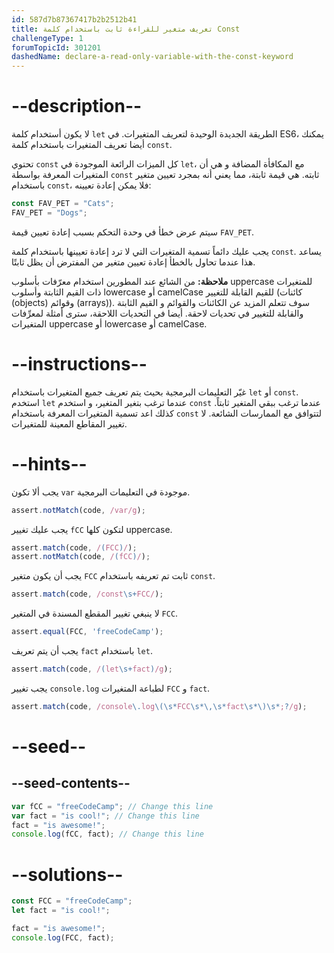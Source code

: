 ```yaml
---
id: 587d7b87367417b2b2512b41
title: تعريف متغير للقراءة ثابت باستخدام كلمة Const
challengeType: 1
forumTopicId: 301201
dashedName: declare-a-read-only-variable-with-the-const-keyword
---
```


# --description--

لا يكون أستخدام كلمة `let` الطريقة الجديدة الوحيدة لتعريف المتغيرات. في ES6، يمكنك أيضا تعريف المتغيرات باستخدام كلمة `const`.

تحتوي `const` كل الميزات الرائعة الموجودة في `let`، مع المكافأة المضافة و هي أن المتغيرات المعرفة بواسطة `const` ثابته. هي قيمة ثابتة، مما يعني أنه بمجرد تعيين متغير باستخدام `const`، فلا يمكن إعادة تعيينه:

```js
const FAV_PET = "Cats";
FAV_PET = "Dogs";
```

سيتم عرض خطأ في وحدة التحكم بسبب إعادة تعيين قيمة `FAV_PET`.

يجب عليك دائماً تسمية المتغيرات التي لا ترد إعادة تعيينها باستخدام كلمة `const`. يساعد هذا عندما تحاول بالخطأ إعادة تعيين متغير من المفترض أن يظل ثابتًا.

**ملاحظة:** من الشائع عند المطورين استخدام معرّفات بأسلوب uppercase للمتغيرات ذات القيم الثابتة وأسلوب lowercase أو camelCase للقيم القابلة للتغيير (كائنات (objects) وقوائم (arrays)). سوف تتعلم المزيد عن الكائنات والقوائم و القيم الثابتة والقابلة للتغيير في تحديات لاحقة. أيضا في التحديات اللاحقة، سترى أمثلة لمعرِّفات المتغيرات uppercase أو lowercase أو camelCase.

# --instructions--

غيّر التعليمات البرمجية بحيث يتم تعريف جميع المتغيرات باستخدام `let` أو `const`. استخدم `let` عندما ترغب بتغير المتغير، و استخدم `const` عندما ترغب ببقي المتغير ثابتاً. كذلك اعد تسمية المتغيرات المعرفة باستخدام `const` لتتوافق مع الممارسات الشائعة. لا تغيير المقاطع المعينة للمتغيرات.

# --hints--

يجب ألا تكون `var` موجودة في التعليمات البرمجية.

```js
assert.notMatch(code, /var/g);
```

يجب عليك تغيير `fCC` لتكون كلها uppercase.

```js
assert.match(code, /(FCC)/);
assert.notMatch(code, /(fCC)/);
```

يجب أن يكون متغير `FCC` ثابت تم تعريفه باستخدام `const`.

```js
assert.match(code, /const\s+FCC/);
```

لا ينبغي تغيير المقطع المسندة في المتغير `FCC`.

```js
assert.equal(FCC, 'freeCodeCamp');
```

يجب أن يتم تعريف `fact` باستخدام `let`.

```js
assert.match(code, /(let\s+fact)/g);
```

يجب تغيير `console.log` لطباعة المتغيرات `FCC` و `fact`.

```js
assert.match(code, /console\.log\(\s*FCC\s*\,\s*fact\s*\)\s*;?/g);
```

# --seed--

## --seed-contents--

```js
var fCC = "freeCodeCamp"; // Change this line
var fact = "is cool!"; // Change this line
fact = "is awesome!";
console.log(fCC, fact); // Change this line
```

# --solutions--

```js
const FCC = "freeCodeCamp";
let fact = "is cool!";

fact = "is awesome!";
console.log(FCC, fact);
```
